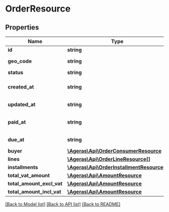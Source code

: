 # OrderResource

## Properties
Name | Type | Description | Notes
------------ | ------------- | ------------- | -------------
**id** | **string** | Order ID. | [optional] 
**geo_code** | **string** | order geo code | [optional] 
**status** | **string** | order status | [optional] 
**created_at** | **string** | Order creation date. | [optional] 
**updated_at** | **string** | Order Last update. | [optional] 
**paid_at** | **string** | Order payment date. | [optional] 
**due_at** | **string** | Order due date | [optional] 
**buyer** | [**\Ageras\Api\OrderConsumerResource**](OrderConsumerResource.md) |  | [optional] 
**lines** | [**\Ageras\Api\OrderLineResource[]**](OrderLineResource.md) | order lines | [optional] 
**installments** | [**\Ageras\Api\OrderInstallmentResource[]**](OrderInstallmentResource.md) | Installments. | [optional] 
**total_vat_amount** | [**\Ageras\Api\AmountResource**](AmountResource.md) |  | [optional] 
**total_amount_excl_vat** | [**\Ageras\Api\AmountResource**](AmountResource.md) |  | [optional] 
**total_amount_incl_vat** | [**\Ageras\Api\AmountResource**](AmountResource.md) |  | [optional] 

[[Back to Model list]](../README.md#documentation-for-models) [[Back to API list]](../README.md#documentation-for-api-endpoints) [[Back to README]](../README.md)


